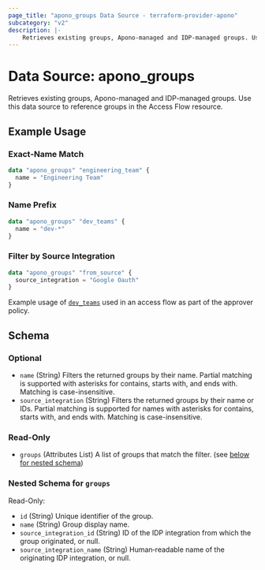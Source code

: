 ```yaml
---
page_title: "apono_groups Data Source - terraform-provider-apono"
subcategory: "v2"
description: |-
    Retrieves existing groups, Apono-managed and IDP-managed groups. Use this data source to reference groups in the Access Flow resource.
---
```


# Data Source: apono_groups

Retrieves existing groups, Apono-managed and IDP-managed groups. Use this data source to reference groups in the Access Flow resource.

## Example Usage

### Exact‑Name Match

```terraform
data "apono_groups" "engineering_team" {
  name = "Engineering Team"
}
```

### Name Prefix

```terraform
data "apono_groups" "dev_teams" {
  name = "dev-*"
}
```

### Filter by Source Integration

```terraform
data "apono_groups" "from_source" {
  source_integration = "Google Oauth"
}
```

Example usage of [`dev_teams`](../resources/access_flow_v2.md#bundle-and-access-scope-as-access-targets) used in an access flow as part of the approver policy. 

<!-- schema generated by tfplugindocs -->
## Schema

### Optional

- `name` (String) Filters the returned groups by their name. Partial matching is supported with asterisks for contains, starts with, and ends with. Matching is case-insensitive.
- `source_integration` (String) Filters the returned groups by their name or IDs. Partial matching is supported for names with asterisks for contains, starts with, and ends with. Matching is case-insensitive.

### Read-Only

- `groups` (Attributes List) A list of groups that match the filter. (see [below for nested schema](#nestedatt--groups))

<a id="nestedatt--groups"></a>
### Nested Schema for `groups`

Read-Only:

- `id` (String) Unique identifier of the group.
- `name` (String) Group display name.
- `source_integration_id` (String) ID of the IDP integration from which the group originated, or null.
- `source_integration_name` (String) Human‑readable name of the originating IDP integration, or null.
